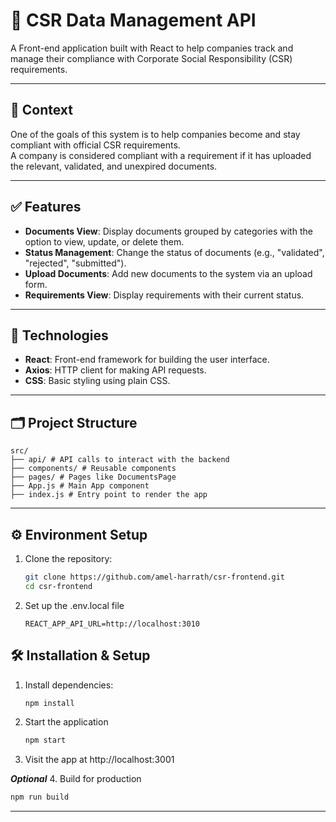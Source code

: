 # 🌿 CSR Data Management API

A Front-end application built with React to help companies track and manage their compliance with Corporate Social Responsibility (CSR) requirements.

---

## 📘 Context

One of the goals of this system is to help companies become and stay compliant with official CSR requirements.  
A company is considered compliant with a requirement if it has uploaded the relevant, validated, and unexpired documents.

---

## ✅ Features

- **Documents View**: Display documents grouped by categories with the option to view, update, or delete them.
- **Status Management**: Change the status of documents (e.g., "validated", "rejected", "submitted").
- **Upload Documents**: Add new documents to the system via an upload form.
- **Requirements View**: Display requirements with their current status.

---

## 🧠 Technologies

- **React**: Front-end framework for building the user interface.
- **Axios**: HTTP client for making API requests.
- **CSS**: Basic styling using plain CSS.

---

## 🗂️ Project Structure

```
src/
├── api/ # API calls to interact with the backend
├── components/ # Reusable components
├── pages/ # Pages like DocumentsPage
├── App.js # Main App component
├── index.js # Entry point to render the app
```

---

## ⚙️ Environment Setup

1. Clone the repository:
   ```bash
   git clone https://github.com/amel-harrath/csr-frontend.git
   cd csr-frontend
   ```
2. Set up the .env.local file
   ```
   REACT_APP_API_URL=http://localhost:3010
   ```

## 🛠️ Installation & Setup

1. Install dependencies:
   ```bash
   npm install
   ```
2. Start the application
   ```bash
   npm start
   ```
3. Visit the app at http://localhost:3001

**_Optional_** 4. Build for production

```bash
npm run build
```

---
